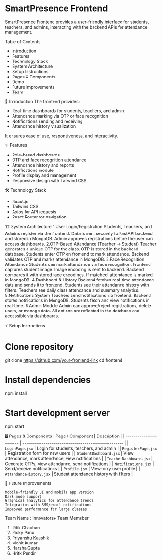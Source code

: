 # SmartPresence Frontend

SmartPresence Frontend provides a user-friendly interface for students, teachers, and admins, interacting with the backend APIs for attendance management.


Table of Contents
- Introduction 
- Features 
- Technology Stack  
- System Architecture 
- Setup Instructions
- Pages & Components 
- Demo
- Future Improvements
- Team


📝 Introduction
The frontend provides:  
- Real-time dashboards for students, teachers, and admin  
- Attendance marking via OTP or face recognition  
- Notifications sending and receiving  
- Attendance history visualization  

It ensures ease of use, responsiveness, and interactivity.


✨ Features
- Role-based dashboards  
- OTP and face recognition attendance  
- Attendance history and reports  
- Notifications module  
- Profile display and management  
- Responsive design with Tailwind CSS  


🛠 Technology Stack
- React.js  
- Tailwind CSS  
- Axios for API requests  
- React Router for navigation  



🏗 System Architecture
1.User Login/Registration
    Students, Teachers, and Admins register via the frontend.
    Data is sent securely to FastAPI backend and stored in MongoDB.
    Admin approves registrations before the user can access dashboards.
2.OTP-Based Attendance (Teacher → Student)
    Teacher generates a unique OTP for the class.
    OTP is stored in the backend database.
    Students enter OTP on frontend to mark attendance.
    Backend validates OTP and marks attendance in MongoDB.
3.Face Recognition Attendance
    Students can mark attendance via face recognition.
    Frontend captures student image.
    Image encoding is sent to backend.
    Backend compares it with stored face encodings.
    If matched, attendance is marked in MongoDB.
4.Dashboard & History
    Backend fetches real-time attendance data and sends it to frontend.
    Students see their attendance history with filters.
    Teachers see daily class attendance and summary analytics.
5.Notifications System
    Teachers send notifications via frontend.
    Backend stores notifications in MongoDB.
    Students fetch and view notifications in real-time.
6.Admin Module
    Admin can approve/reject registrations, delete users, or manage data.
    All actions are reflected in the database and accessible via dashboards.

⚡ Setup Instructions
# Clone repository
git clone https://github.com/your-frontend-link
cd frontend

# Install dependencies
npm install

# Start development server
npm start

🖥 Pages & Components
| Page / Component        | Description                                          |
| ----------------------- | ---------------------------------------------------- |
| `LoginPage.jsx`         | Login for students, teachers, and admin              |
| `RegisterPage.jsx`      | Registration form for new users                      |
| `StudentDashboard.jsx`  | View attendance, mark attendance, view notifications |
| `TeacherDashboard.jsx`  | Generate OTPs, view attendance, send notifications   |
| `Notifications.jsx`     | Send/receive notifications                           |
| `Profile.jsx`           | View-only user profile                               |
| `AttendanceHistory.jsx` | Student attendance history with filters              |

🔮 Future Improvements

    Mobile-friendly UI and mobile app version
    Dark mode support
    Graphical analytics for attendance trends
    Integration with SMS/email notifications
    Improved performance for large classes

Team Name : Innovators+
Team Memeber
1. Ritik Chauhan
2. Ricky Panu
3. Priyanshu Kaushik
4. Mohit Kumar
5. Harsha Gupta
6. Hritk Pundir
